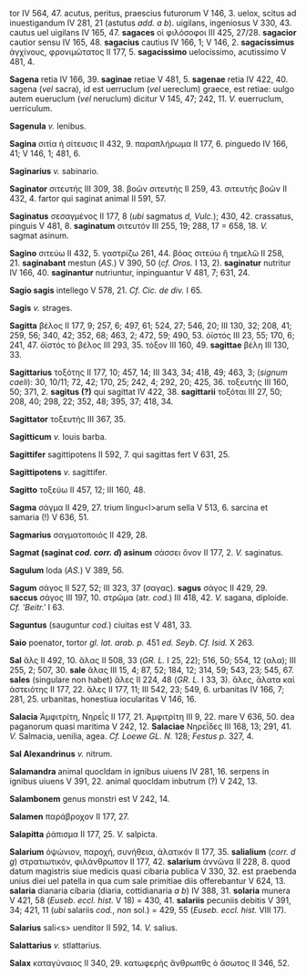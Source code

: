 tor IV 564, 47. acutus, peritus, praescius futurorum V 146, 3. uelox,
scitus ad inuestigandum IV 281, 21 (astutus *add. a b*). uigilans,
ingeniosus V 330, 43. cautus uel uigilans IV 165, 47. **sagaces** οἱ
φιλόσοφοι III 425, 27/28. **sagacior** cautior sensu IV 165, 48.
**sagacius** cautius IV 166, 1; V 146, 2. **sagacissimus** ἀγχίνους,
φρονιμώτατος II 177, 5. **sagacissimo** uelocissimo, acutissimo V 481,
4.

**Sagena** retia IV 166, 39. **saginae** retiae V 481, 5. **sagenae**
retia IV 422, 40. sagena (*vel* sacra), id est uerruclum (*vel*
uereclum) graece, est retiae: uulgo autem eueruclum (*vel* neruclum)
dicitur V 145, 47; 242, 11. *V.* euerruclum, uerriculum.

**Sagenula** *v.* lenibus.

**Sagina** σιτία ἡ σίτευσις II 432, 9. παραπλήρωμα II 177, 6. pinguedo
IV 166, 41; V 146, 1; 481, 6.

**Saginarius** *v.* sabinario.

**Saginator** σιτευτής III 309, 38. βοῶν σιτευτής II 259, 43. σιτευτὴς
βοῶν II 432, 4. fartor qui saginat animal II 591, 57.

**Saginatus** σεσαγμένος II 177, 8 (*ubi* sagmatus *d, Vulc.*); 430, 42.
crassatus, pinguis V 481, 8. **saginatum** σιτευτόν III 255, 19; 288, 17
= 658, 18. *V.* sagmat asinum.

**Sagino** σιτεύω II 432, 5. γαστρίζω 261, 44. βόας σιτεύω ἢ τημελῶ II
258, 21. **saginabant** mestun (*AS.*) V 390, 50 (*cf. Oros.* I 13, 2).
**saginatur** nutritur IV 166, 40. **saginantur** nutriuntur,
inpinguantur V 481, 7; 631, 24.

**Sagio sagis** intellego V 578, 21. *Cf. Cic. de div.* I 65.

**Sagis** *v.* strages.

**Sagitta** βέλος II 177, 9; 257, 6; 497, 61; 524, 27; 546, 20; III 130,
32; 208, 41; 259, 56; 340, 42; 352, 68; 463, 2; 472, 59; 490, 53. ὀϊστός
III 23, 55; 170, 6; 241, 47. ὀϊστός τὸ βέλος III 293, 35. τόξον III 160,
49. **sagittae** βέλη III 130, 33.

**Sagittarius** τοξότης II 177, 10; 457, 14; III 343, 34; 418, 49; 463,
3; (*signum caeli*): 30, 10/11; 72, 42; 170, 25; 242, 4; 292, 20; 425,
36. τοξευτής III 160, 50; 371, 2. **sagitus (?)** qui sagittat IV 422,
38. **sagittarii** τοξόται III 27, 50; 208, 40; 298, 22; 352, 48; 395,
37; 418, 34.

**Sagittator** τοξευτής III 367, 35.

**Sagitticum** *v.* Iouis barba.

**Sagittifer** sagittipotens II 592, 7. qui sagittas fert V 631, 25.

**Sagittipotens** *v.* sagittifer.

**Sagitto** τοξεύω II 457, 12; III 160, 48.

**Sagma** σάγμα II 429, 27. trium lingu\<l\>arum sella V 513, 6. sarcina
et samaria (!) V 636, 51.

**Sagmarius** σαγματοποιός II 429, 28.

**Sagmat (saginat *cod. corr. d*) asinum** σάσσει ὄνον II 177, 2.
*V.* saginatus.

**Sagulum** loda (*AS.*) V 389, 56.

**Sagum** σάγος II 527, 52; III 323, 37 (σαγας). **sagus** σάγος II 429,
29. **saccus** σάγος III 197, 10. στρῶμα (atr. *cod.*) III 418, 42. *V.*
sagana, diploide. *Cf. 'Beitr.'* I 63.

**Saguntus** (sauguntur *cod.*) ciuitas est V 481, 33.

**Saio** poenator, tortor *gl. lat. arab. p.* 451 *ed. Seyb. Cf. Isid.*
X 263.

**Sal** ἅλς II 492, 10. ἅλας II 508, 33 (*GR. L.* I 25, 22); 516, 50;
554, 12 (αλα); III 255, 2; 507, 30. **sale** ἅλας III 15, 4; 87, 52;
184, 12; 314, 59; 543, 23; 545, 67. **sales** (singulare non habet) ἅλες
II 224, 48 (*GR. L.* I 33, 3). ἅλες, ἅλατα καὶ ἀστειότης II 177, 22.
ἅλες II 177, 11; III 542, 23; 549, 6. urbanitas IV 166, 7; 281, 25.
urbanitas, honestiua iocularitas V 146, 16.

**Salacia** Ἀμφιτρίτη, Νηρεΐς II 177, 21. Ἀμφιτρίτη III 9, 22. mare V
636, 50. dea paganorum quasi maritima V 242, 12. **Salaciae** Νηρεΐδες
III 168, 13; 291, 41. *V.* Salmacia, uenilia, agea. *Cf. Loewe GL. N.*
128; *Festus p.* 327, 4.

**Sal Alexandrinus** *v.* nitrum.

**Salamandra** animal quocldam in ignibus uiuens IV 281, 16. serpens in
ignibus uiuens V 391, 22. animal quocldam inbutrum (?) V 242, 13.

**Salambonem** genus monstri est V 242, 14.

**Salamen** παράβροχον II 177, 27.

**Salapitta** ῥάπισμα II 177, 25. *V.* salpicta.

**Salarium** ὀψώνιον, παροχή, συνήθεια, ἁλατικόν II 177, 35.
**salialium** (*corr. d g*) στρατιωτικόν, φιλάνθρωπον II 177, 42.
**salarium** ἀννῶνα II 228, 8. quod datum magistris siue medicis quasi
cibaria publica V 330, 32. est praebenda unius diei uel patella in qua
cum sale primitiae diis offerebantur V 624, 13. **salaria** dianaria
cibaria (diaria, cottidianaria *a b*) IV 388, 31. **solaria** munera V
421, 58 (*Euseb. eccl. hist.* V 18) = 430, 41. **salariis** pecuniis
debitis V 391, 34; 421, 11 (*ubi* salariis *cod.*, *non* sol.) = 429, 55
(*Euseb. eccl. hist.* VIII 17).

**Salarius** sali\<s\> uenditor II 592, 14. *V.* salius.

**Salattarius** *v.* stlattarius.

**Salax** καταγύναιος II 340, 29. κατωφερὴς ἄνθρωπθς ὁ ἄσωτος II 346,
52.
